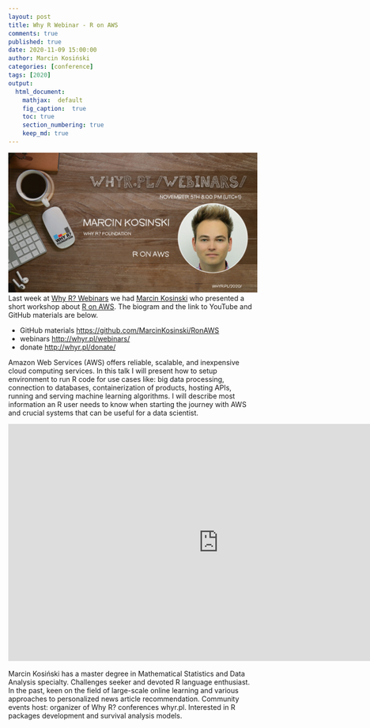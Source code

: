 ```yaml
---
layout: post
title: Why R Webinar - R on AWS
comments: true
published: true
date: 2020-11-09 15:00:00
author: Marcin Kosiński
categories: [conference]
tags: [2020]
output:
  html_document:
    mathjax:  default
    fig_caption:  true
    toc: true
    section_numbering: true
    keep_md: true
---
```


<img src="/images/fulls/webinars/marcin.jpg" class="fit image"> Last week at [Why R? Webinars](http://whyr.pl) we had [Marcin Kosinski](https://r-addict.com) who presented a short workshop about [R on AWS](https://youtu.be/h6FiLrZfI-8). The biogram and the link to YouTube and GitHub materials are below.

- GitHub materials https://github.com/MarcinKosinski/RonAWS
- webinars http://whyr.pl/webinars/
- donate http://whyr.pl/donate/

Amazon Web Services (AWS) offers reliable, scalable, and inexpensive cloud computing services. In this talk I will present how to setup environment to run R code for use cases like: big data processing, connection to databases, containerization of products, hosting APIs, running and serving machine learning algorithms. I will describe most information an R user needs to know when starting the journey with AWS and crucial systems that can be useful for a data scientist.

<iframe width="850" height="480" src="https://www.youtube.com/embed/h6FiLrZfI-8" frameborder="0" allow="accelerometer; autoplay; clipboard-write; encrypted-media; gyroscope; picture-in-picture" allowfullscreen></iframe>

Marcin Kosiński has a master degree in Mathematical Statistics and Data Analysis specialty. Challenges seeker and devoted R language enthusiast. In the past, keen on the field of large-scale online learning and various approaches to personalized news article recommendation. Community events host: organizer of Why R? conferences whyr.pl. Interested in R packages development and survival analysis models. 
